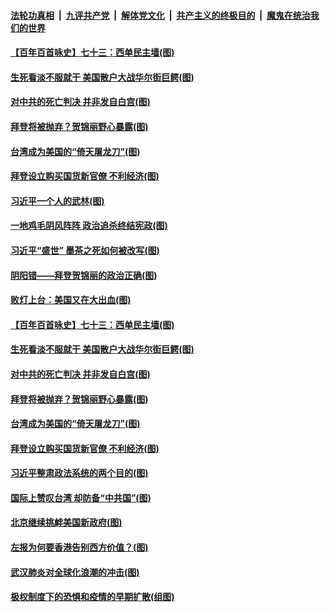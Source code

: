 ####  [法轮功真相](../../../../basic/blob/master/README.md?t=01311131) &nbsp;|&nbsp; [九评共产党](../../../../9ping.md/blob/master/README.md?t=01311131) &nbsp;|&nbsp; [解体党文化](../../../../jtdwh.md/blob/master/README.md?t=01311131)  &nbsp;|&nbsp; [共产主义的终极目的](../../../../gczydzjmd.md/blob/master/README.md?t=01311131) &nbsp;|&nbsp; [魔鬼在统治我们的世界](../../../../mgztzwmdsj.md/blob/master/README.md?t=01311131) 

#### [【百年百首咏史】七十三：西单民主墙(图)](../pages/p4/960879.md?t=01311131) 

#### [生死看淡不服就干 美国散户大战华尔街巨鳄(图)](../pages/p4/960855.md?t=01311131) 

#### [对中共的死亡判决 并非发自白宫(图)](../pages/p4/960834.md?t=01311131) 

#### [拜登将被抛弃？贺锦丽野心暴露(图)](../pages/p4/960742.md?t=01311131) 

#### [台湾成为美国的“倚天屠龙刀”(图)](../pages/p4/960787.md?t=01311131) 

#### [拜登设立购买国货新官僚 不利经济(图)](../pages/p4/960684.md?t=01311131) 

#### [习近平一个人的武林(图)](../pages/p4/960869.md?t=01311131) 

#### [一地鸡毛阴风阵阵 政治追杀终结宪政(图)](../pages/p4/960852.md?t=01311131) 

#### [习近平“盛世” 墨茶之死如何被改写(图)](../pages/p4/960893.md?t=01311131) 

#### [阴阳错——拜登贺锦丽的政治正确(图)](../pages/p4/960858.md?t=01311131) 

#### [败灯上台：美国又在大出血(图)](../pages/p4/960840.md?t=01311131) 

#### [【百年百首咏史】七十三：西单民主墙(图)](../pages/p4/960879.md?t=01311131) 

#### [生死看淡不服就干 美国散户大战华尔街巨鳄(图)](../pages/p4/960855.md?t=01311131) 


#### [对中共的死亡判决 并非发自白宫(图)](../pages/p4/960834.md?t=01311131) 

#### [拜登将被抛弃？贺锦丽野心暴露(图)](../pages/p4/960742.md?t=01311131) 

#### [台湾成为美国的“倚天屠龙刀”(图)](../pages/p4/960787.md?t=01311131) 

#### [拜登设立购买国货新官僚 不利经济(图)](../pages/p4/960684.md?t=01311131) 

#### [习近平整肃政法系统的两个目的(图)](../pages/p4/960792.md?t=01311131) 

#### [国际上赞叹台湾 却防备“中共国”(图)](../pages/p4/960783.md?t=01311131) 

#### [北京继续挑衅美国新政府(图)](../pages/p4/960780.md?t=01311131) 


#### [左报为何要香港告别西方价值？(图)](../pages/p4/960674.md?t=01311131) 

#### [武汉肺炎对全球化浪潮的冲击(图)](../pages/p4/960679.md?t=01311131) 


#### [极权制度下的恐惧和疫情的早期扩散(组图)](../pages/p4/960682.md?t=01311131) 

